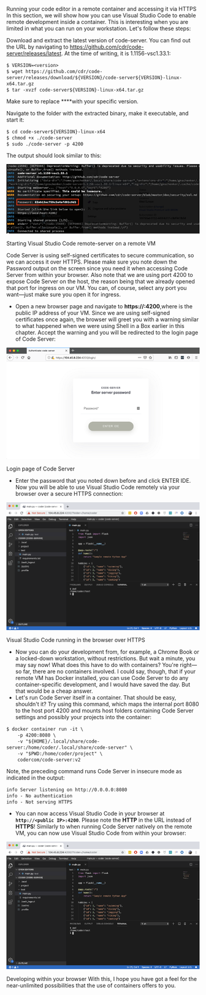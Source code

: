 Running your code editor in a remote container and accessing it via HTTPS
In this section, we will show how you can use Visual Studio Code to enable remote development inside a container. This is interesting when you are limited in what you can run on your workstation. Let's follow these steps:

Download and extract the latest version of code-server. You can find out the URL by navigating to https://github.com/cdr/code-server/releases/latest. At the time of writing, it is 1.1156-vsc1.33.1:

```
$ VERSION=<version>
$ wget https://github.com/cdr/code-server/releases/download/${VERSION}/code-server${VERSION}-linux-x64.tar.gz
$ tar -xvzf code-server${VERSION}-linux-x64.tar.gz
```

Make sure to replace **<version>**with your specific version.

Navigate to the folder with the extracted binary, make it executable, and start it:

```
$ cd code-server${VERSION}-linux-x64
$ chmod +x ./code-server
$ sudo ./code-server -p 4200
```

The output should look similar to this:

![rycr](./img/L7-RYCR-p1.png)


Starting Visual Studio Code remote-server on a remote VM

Code Server is using self-signed certificates to secure communication, so we can access it over HTTPS. Please make sure you note down the Password output on the screen since you need it when accessing Code Server from within your browser. Also note that we are using port 4200 to expose Code Server on the host, the reason being that we already opened that port for ingress on our VM. You can, of course, select any port you want—just make sure you open it for ingress.

- Open a new browser page and navigate to **https://<public IP>:4200**,where **<public IP>** is the public IP address of your VM. Since we are using self-signed certificates once again, the browser will greet you with a warning similar to what happened when we were using Shell in a Box earlier in this chapter. Accept the warning and you will be redirected to the login page of Code Server:

![rycr](./img/L7-RYCR-p2.png)


Login page of Code Server

- Enter the password that you noted down before and click ENTER IDE. Now you will be able to use Visual Studio Code remotely via your browser over a secure HTTPS connection:

![rycr](./img/L7-RYCR-p3.png)

Visual Studio Code running in the browser over HTTPS

- Now you can do your development from, for example, a Chrome Book or a locked-down workstation, without restrictions. But wait a minute, you may say now! What does this have to do with containers? You're right—so far, there are no containers involved. I could say, though, that if your remote VM has Docker installed, you can use Code Server to do any container-specific development, and I would have saved the day. But that would be a cheap answer.
- Let's run Code Server itself in a container. That should be easy, shouldn't it? Try using this command, which maps the internal port 8080 to the host port 4200 and mounts host folders containing Code Server settings and possibly your projects into the container:

```
$ docker container run -it \
    -p 4200:8080 \
    -v "${HOME}/.local/share/code-server:/home/coder/.local/share/code-server" \
    -v "$PWD:/home/coder/project" \
    codercom/code-server:v2
```
Note, the preceding command runs Code Server in insecure mode as indicated in the output:

```
info Server listening on http://0.0.0.0:8080
info - No authentication
info - Not serving HTTPS
```

- You can now access Visual Studio Code in your browser at **`http://<public IP>:4200`**. Please note the **HTTP** in the URL instead of **HTTPS**! Similarly to when running Code Server natively on the remote VM, you can now use Visual Studio Code from within your browser:

![rycr](./img/L7-RYCR-p4.png)

 Developing within your browser
With this, I hope you have got a feel for the near-unlimited possibilities that the use of containers offers to you.